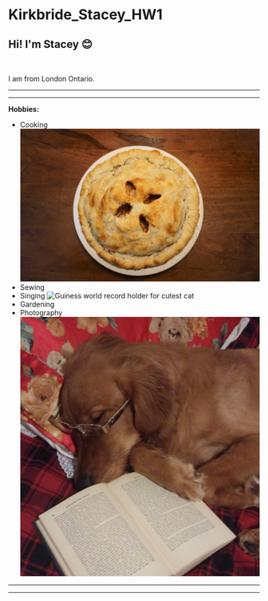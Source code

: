 # Kirkbride_Stacey_HW1

## Hi! I'm Stacey 😊

<br>
<p>I am from London Ontario.</p>

****
****
**Hobbies:**

* Cooking
![Apple Pie](images/DSC00147.JPG)
* Sewing
* Singing
![Guiness world record holder for cutest cat](images/DSC00543.JPG)
* Gardening
* Photography
![Most itelligent dog who fell asleep with reading glasses on, while diligently reading](images/zzzzzzzz.jpg)

****
****



